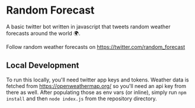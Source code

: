 # Random Forecast

A basic twitter bot written in javascript that tweets random weather forecasts around the world 🌍.

Follow random weather forecasts on https://twitter.com/random_forecast

## Local Development
To run this locally, you'll need twitter app keys and tokens. Weather data is fetched from https://openweathermap.org/ so you'll need an api key from there as well. After populating those as env vars (or inline), simply run `npm install` and then `node index.js` from the repository directory.